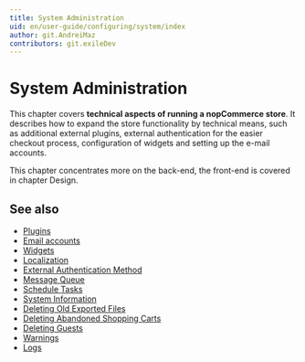 ```yaml
---
title: System Administration
uid: en/user-guide/configuring/system/index
author: git.AndreiMaz
contributors: git.exileDev
---
```


# System Administration

This chapter covers **technical aspects of running a nopCommerce store**. It describes how to expand the store functionality by technical means, such as additional external plugins, external authentication for the easier checkout process, configuration of widgets and setting up the e-mail accounts.  

This chapter concentrates more on the back-end, the front-end is covered in chapter Design.

## See also

* [Plugins](xref:en/user-guide/configuring/system/plugins)
* [Email accounts](xref:en/user-guide/configuring/system/email-accounts)
* [Widgets](xref:en/user-guide/configuring/system/widgets/index)
* [Localization](xref:en/user-guide/configuring/system/localization)
* [External Authentication Method](xref:en/user-guide/configuring/system/external-authentication/index)
* [Message Queue](xref:en/user-guide/configuring/system/message-queue)
* [Schedule Tasks](xref:en/user-guide/configuring/system/schedule-tasks)
* [System Information](xref:en/user-guide/configuring/system/system-information)
* [Deleting Old Exported Files](xref:en/user-guide/configuring/system/deleting-old-exported-files)
* [Deleting Abandoned Shopping Carts](xref:en/user-guide/configuring/system/deleting-abandoned-shopping-carts)
* [Deleting Guests](xref:en/user-guide/configuring/system/deleting-guests)
* [Warnings](xref:en/user-guide/configuring/system/warnings)
* [Logs](xref:en/user-guide/configuring/system/log)
